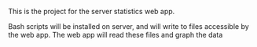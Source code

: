This is the project for the server statistics web app.

Bash scripts will be installed on server, and will write to files accessible by the web app.
The web app will read these files and graph the data
